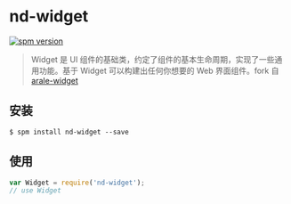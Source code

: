 # nd-widget

[![spm version](http://spm.crossjs.com/badge/nd-widget)](http://spm.crossjs.com/package/nd-widget)

> Widget 是 UI 组件的基础类，约定了组件的基本生命周期，实现了一些通用功能。基于 Widget 可以构建出任何你想要的 Web 界面组件。fork 自 [arale-widget](https://github.com/aralejs/widget)

## 安装

```
$ spm install nd-widget --save
```

## 使用

```js
var Widget = require('nd-widget');
// use Widget
```
